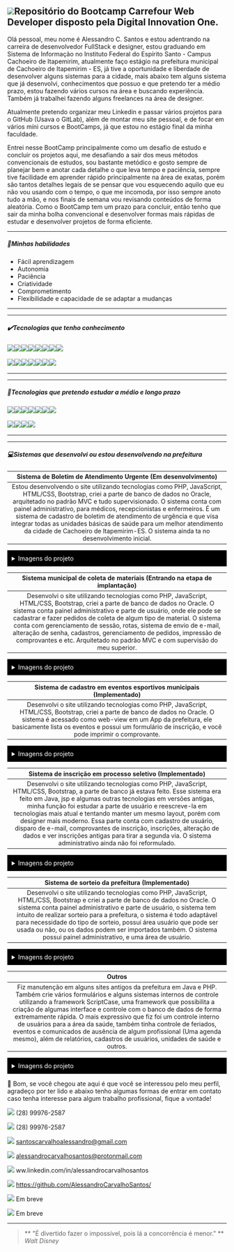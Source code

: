 ## <img src="https://media.giphy.com/media/hvRJCLFzcasrR4ia7z/giphy.gif" width="40px">Repositório do Bootcamp Carrefour Web Developer disposto pela Digital Innovation One.



Olá pessoal, meu nome é Alessandro C. Santos e estou adentrando na carreira de desenvolvedor FullStack e designer, estou graduando em Sistema de Informação no Instituto Federal do Espírito Santo - Campus Cachoeiro de Itapemirim, atualmente faço estágio na prefeitura municipal de Cachoeiro de Itapemirim - ES, já tive a oportunidade e liberdade de desenvolver alguns sistemas para a cidade, mais abaixo tem alguns sistema que já desenvolvi, conhecimentos que possuo e que pretendo ter a médio prazo, estou fazendo vários cursos na área e buscando experiência. Também já trabalhei fazendo alguns freelances na área de designer.

Atualmente pretendo organizar meu Linkedin e passar vários projetos para o GitHub (Usava  o GitLab), além de montar meu site pessoal, e de focar em vários míni cursos e BootCamps, já que estou no estágio final da minha faculdade.

Entrei nesse BootCamp principalmente como um desafio de estudo e concluir os projetos aqui, me desafiando a sair dos meus métodos convencionais de estudos, sou bastante metódico e gosto sempre de planejar bem e anotar cada detalhe o que leva tempo e paciência, sempre tive facilidade em aprender rápido principalmente na área de exatas, porém são tantos detalhes legais de se pensar que vou esquecendo aquilo que eu não vou usando com o tempo, o que me incomoda, por isso sempre anoto tudo a mão, e nos finais de semana vou revisando conteúdos de forma aleatória. Como o BootCamp tem um prazo para concluir, então tenho que sair da minha bolha convencional e desenvolver formas mais rápidas de estudar e desenvolver projetos de forma eficiente.



-----

##### :pushpin:Minhas habilidades

- Fácil aprendizagem
- Autonomia
- Paciência
- Criatividade 
- Comprometimento
- Flexibilidade e capacidade de se adaptar a mudanças 

----



---

##### :heavy_check_mark:Tecnologias que tenho conhecimento

<img src="https://img.shields.io/badge/HTML5-E34F26?style=for-the-badge&logo=html5&logoColor=white"><img src="https://img.shields.io/badge/CSS3-1572B6?style=for-the-badge&logo=css3&logoColor=white"><img src="https://img.shields.io/badge/Sass-CC6699?style=for-the-badge&logo=sass&logoColor=white"><img src="https://img.shields.io/badge/JavaScript-F7DF1E?style=for-the-badge&logo=javascript&logoColor=black"><img src="https://img.shields.io/badge/Node.js-43853D?style=for-the-badge&logo=node.js&logoColor=white"><img src="https://img.shields.io/badge/Java-ED8B00?style=for-the-badge&logo=java&logoColor=white"><img src="https://img.shields.io/badge/PHP-777BB4?style=for-the-badge&logo=php&logoColor=white"><img src="https://img.shields.io/badge/Oracle-red?style=for-the-badge&logo=oracle">

<img src="https://img.shields.io/badge/R-276DC3?style=for-the-badge&logo=r&logoColor=white"><img src="https://img.shields.io/badge/Bootstrap-563D7C?style=for-the-badge&logo=bootstrap&logoColor=white"><img src="https://img.shields.io/badge/jQuery-0769AD?style=for-the-badge&logo=jquery&logoColor=white"><img src="https://img.shields.io/badge/Docker-2496ED?style=for-the-badge&logo=docker&logoColor=white"><img src="https://img.shields.io/badge/Git-E34F26?style=for-the-badge&logo=git&logoColor=white"><img src="https://img.shields.io/badge/PostgreSQL-316192?style=for-the-badge&logo=postgresql&logoColor=white"><img src="https://img.shields.io/badge/S-ScriptCase-blue?style=for-the-badge">

----



----

##### :dart:Tecnologias que pretendo estudar a médio e longo prazo

<img src="https://img.shields.io/badge/Laravel-FF2D20?style=for-the-badge&logo=laravel&logoColor=white"><img src="https://img.shields.io/badge/Express.js-404D59?style=for-the-badge"><img src="https://img.shields.io/badge/React_Native-20232A?style=for-the-badge&logo=react&logoColor=61DAFB"><img src="https://img.shields.io/badge/React-20232A?style=for-the-badge&logo=react&logoColor=61DAFB"><img src="https://img.shields.io/badge/Vue.js-35495E?style=for-the-badge&logo=vue.js&logoColor=4FC08D"><img src="https://img.shields.io/badge/Angular-DD0031?style=for-the-badge&logo=angular&logoColor=white"><img src="https://img.shields.io/badge/Spring-6DB33F?style=for-the-badge&logo=spring&logoColor=white">

<img src="https://img.shields.io/badge/Flutter-02569B?style=for-the-badge&logo=flutter&logoColor=white"><img src="https://img.shields.io/badge/Heroku-430098?style=for-the-badge&logo=heroku&logoColor=white"><img src="https://img.shields.io/badge/Amazon_AWS-232F3E?style=for-the-badge&logo=amazon-aws&logoColor=white"><img src="https://img.shields.io/badge/Microsoft_Azure-0089D6?style=for-the-badge&logo=microsoft-azure&logoColor=white">

----



----

##### :computer:Sistemas que desenvolvi ou estou desenvolvendo na prefeitura

| Sistema de Boletim de Atendimento Urgente (Em desenvolvimento) |
| :----------------------------------------------------------: |
| Estou desenvolvendo o site utilizando tecnologias como PHP, JavaScript, HTML/CSS, Bootstrap, criei a parte de banco de dados no Oracle, arquitetado no padrão MVC e tudo supervisionado. O sistema conta com painel administrativo, para médicos, recepcionistas e enfermeiros. É um sistema de cadastro de boletim de atendimento de urgência e que visa integrar todas as unidades básicas de saúde para um melhor atendimento da cidade de Cachoeiro de Itapemirim-ES. O sistema ainda ta no desenvolvimento inicial. |

<details style="background-color:black; color:white; padding:10px;">
    <summary>Imagens do projeto</summary>
    <div style="padding:10px;text-align:center">
        <img src="./Outros/assets/img/readme/Boletim1.png">
        <img style="margin-top:10px" src="./Outros/assets/img/readme/Boletim2.png">
        <img style="margin-top:10px" src="./Outros/assets/img/readme/Boletim3.png">
        <img style="margin-top:10px" src="./Outros/assets/img/readme/Boletim4.png">
    </div>
</details>
 
 


| Sistema municipal de coleta de materiais (Entrando na etapa de implantação) |
| :----------------------------------------------------------: |
| Desenvolvi o site utilizando tecnologias como PHP, JavaScript, HTML/CSS, Bootstrap,  criei a parte de banco de dados no Oracle. O sistema conta painel administrativo e parte de usuário, onde ele pode se cadastrar e fazer pedidos de coleta de algum tipo de material. O sistema conta com gerenciamento de sessão, rotas, sistema de envio de e-mail, alteração de senha, cadastros, gerenciamento de pedidos, impressão de comprovantes e etc. Arquitetado no padrão MVC e com supervisão do meu superior. |

<details style="background-color:black; color:white; padding:10px;">
    <summary>Imagens do projeto</summary>
    <div style="padding:10px">
        <img src="./Outros/assets/img/readme/Coleta1.png">
        <img style="margin-top:10px" src="./Outros/assets/img/readme/Coleta2.png">
        <img style="margin-top:10px" src="./Outros/assets/img/readme/Coleta3.png">
        <img style="margin-top:10px" src="./Outros/assets/img/readme/Coleta4.png">
        <img style="margin-top:10px" src="./Outros/assets/img/readme/Coleta5.png">
        <img style="margin-top:10px" src="./Outros/assets/img/readme/Coleta6.png">
        <img style="margin-top:10px" src="./Outros/assets/img/readme/Coleta7.png">
    </div>
</details>




| Sistema de cadastro em eventos esportivos municipais (Implementado) |
| :----------------------------------------------------------: |
| Desenvolvi o site utilizando tecnologias como PHP, JavaScript, HTML/CSS, Bootstrap, criei a parte de banco de dados no Oracle. O sistema é acessado como web-view em um App da prefeitura, ele basicamente lista os eventos e possui um formulário de inscrição, e você pode imprimir o comprovante. |

<details style="background-color:black; color:white; padding:10px;">
    <summary>Imagens do projeto</summary>
    <div style="padding:10px;text-align:center;">
        <img src="./Outros/assets/img/readme/Esporte1.png">
        <img style="margin-top:10px" src="./Outros/assets/img/readme/Esporte2.png">
        <img style="margin-top:10px" src="./Outros/assets/img/readme/Esporte3.png">
        <img style="margin-top:10px" src="./Outros/assets/img/readme/Esporte4.png">
        <img style="margin-top:10px" src="./Outros/assets/img/readme/Esporte5.png">
         <img style="margin-top:10px" src="./Outros/assets/img/readme/Esporte6.png">
    </div>
</details>




|   Sistema de inscrição em processo seletivo (Implementado)   |
| :----------------------------------------------------------: |
| Desenvolvi o site utilizando tecnologias como PHP, JavaScript, HTML/CSS, Bootstrap, a parte de banco já estava feito. Esse sistema era feito em Java, jsp e algumas outras tecnologias em versões antigas, minha função foi estudar a parte de usuário e reescreve-la em tecnologias mais atual e tentando manter um mesmo layout, porém com designer mais moderno. Essa parte conta com cadastro de usuário, disparo de e-mail, comprovantes de inscrição, inscrições, alteração de dados e ver inscrições antigas para tirar a segunda via. O sistema administrativo ainda não foi reformulado. |

<details style="background-color:black; color:white; padding:10px;">
    <summary>Imagens do projeto</summary>
    <div style="padding:10px">
        <img src="./Outros/assets/img/readme/Contratacao1.png">
        <img style="margin-top:10px" src="./Outros/assets/img/readme/Contratacao2.png">
        <img style="margin-top:10px" src="./Outros/assets/img/readme/Contratacao3.png">
        <img style="margin-top:10px" src="./Outros/assets/img/readme/Contratacao4.png">
        <img style="margin-top:10px" src="./Outros/assets/img/readme/Contratacao5.png">
        <img style="margin-top:10px" src="./Outros/assets/img/readme/Contratacao6.png">
    </div>
</details>




|       Sistema de sorteio da prefeitura (Implementado)        |
| :----------------------------------------------------------: |
| Desenvolvi o site utilizando tecnologias como PHP, JavaScript, HTML/CSS, Bootstrap e criei a parte de banco de dados no Oracle. O sistema conta painel administrativo e parte de usuário, o sistema tem intuito de realizar sorteio para a prefeitura, o sistema é todo adaptável para necessidade do tipo de sorteio, possui área usuário que pode ser usada ou não, ou os dados podem ser importados também. O sistema possui painel administrativo, e uma área de usuário. |

<details style="background-color:black; color:white; padding:10px;">
    <summary>Imagens do projeto</summary>
    <div style="padding:10px">
        <img src="./Outros/assets/img/readme/Sorteio1.png">
        <img style="margin-top:10px" src="./Outros/assets/img/readme/Sorteio2.png">
        <img style="margin-top:10px" src="./Outros/assets/img/readme/Sorteio3.png">
        <img style="margin-top:10px" src="./Outros/assets/img/readme/Sorteio4.png">
    </div>
</details>




|                            Outros                            |
| :----------------------------------------------------------: |
| Fiz manutenção em alguns sites antigos da prefeitura em Java e PHP. Também crie vários formulários e alguns sistemas internos de controle utilizando a framework ScriptCase, uma framework que possibilita a criação de algumas interface e controle com o banco de dados de forma extremamente rápida. O mais expressivo que fiz foi um controle interno de usuários para a área da saúde, também tinha controle de feriados, eventos e comunicados de ausência de algum profissional (Uma agenda mesmo), além de relatórios, cadastros de usuários, unidades de saúde e outros. |

<details style="background-color:black; color:white; padding:10px;">
    <summary>Imagens do projeto</summary>
    <div style="padding:10px">
        <img src="./Outros/assets/img/readme/Outros1.png">
        <img style="margin-top:10px" src="./Outros/assets/img/readme/Outros2.png">
        <img style="margin-top:10px" src="./Outros/assets/img/readme/Outros3.png">
        <img style="margin-top:10px" src="./Outros/assets/img/readme/Outros4.png">
        <img style="margin-top:10px" src="./Outros/assets/img/readme/Outros5.png">
    </div>
</details>






:ledger: Bom, se você chegou ate aqui é que você se interessou pelo meu perfil, agradeço por ter lido e abaixo tenho algumas formas de entrar em contato caso tenha interesse para algum trabalho profissional, fique a vontade!



<img src="https://img.shields.io/badge/WhatsApp-25D366?style=for-the-badge&logo=whatsapp&logoColor=white"> (28) 99976-2587

<img src="https://img.shields.io/badge/Telegram-2CA5E0?style=for-the-badge&logo=telegram&logoColor=white"> (28) 99976-2587

<img src="https://img.shields.io/badge/Gmail-D14836?style=for-the-badge&logo=gmail&logoColor=white"> santoscarvalhoalessandro@gmail.com

<img src="https://img.shields.io/badge/ProtonMail-8B89CC?style=for-the-badge&logo=protonmail&logoColor=white"> alessandrocarvalhosantos@protonmail.com

<img src="https://img.shields.io/badge/LinkedIn-0077B5?style=for-the-badge&logo=linkedin&logoColor=white"> ww.linkedin.com/in/alessandrocarvalhosantos

<img src="https://img.shields.io/badge/GitHub-100000?style=for-the-badge&logo=github&logoColor=white"> https://github.com/AlessandroCarvalhoSantos/

<img src="https://img.shields.io/badge/Stack_Overflow-FE7A16?style=for-the-badge&logo=stack-overflow&logoColor=white"> Em breve

<img src="https://img.shields.io/badge/Blogger-FF5722?style=for-the-badge&logo=blogger&logoColor=white"> Em breve



------------

> ** "É divertido fazer o impossível, pois lá a concorrência é menor." ** *Walt Disney*
